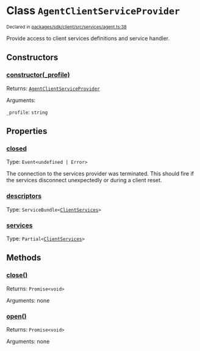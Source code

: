 # Class `AgentClientServiceProvider`
<sub>Declared in [packages/sdk/client/src/services/agent.ts:38](https://github.com/dxos/dxos/blob/88f322397/packages/sdk/client/src/services/agent.ts#L38)</sub>


Provide access to client services definitions and service handler.

## Constructors
### [constructor(_profile)](https://github.com/dxos/dxos/blob/88f322397/packages/sdk/client/src/services/agent.ts#L43)




Returns: <code>[AgentClientServiceProvider](/api/@dxos/client/classes/AgentClientServiceProvider)</code>

Arguments: 

`_profile`: <code>string</code>



## Properties
### [closed](https://github.com/dxos/dxos/blob/88f322397/packages/sdk/client/src/services/agent.ts#L40)
Type: <code>Event&lt;undefined | Error&gt;</code>

The connection to the services provider was terminated.
This should fire if the services disconnect unexpectedly or during a client reset.

### [descriptors](https://github.com/dxos/dxos/blob/88f322397/packages/sdk/client/src/services/agent.ts#L45)
Type: <code>ServiceBundle&lt;[ClientServices](/api/@dxos/client/types/ClientServices)&gt;</code>



### [services](https://github.com/dxos/dxos/blob/88f322397/packages/sdk/client/src/services/agent.ts#L49)
Type: <code>Partial&lt;[ClientServices](/api/@dxos/client/types/ClientServices)&gt;</code>




## Methods
### [close()](https://github.com/dxos/dxos/blob/88f322397/packages/sdk/client/src/services/agent.ts#L68)




Returns: <code>Promise&lt;void&gt;</code>

Arguments: none




### [open()](https://github.com/dxos/dxos/blob/88f322397/packages/sdk/client/src/services/agent.ts#L53)




Returns: <code>Promise&lt;void&gt;</code>

Arguments: none




